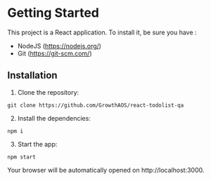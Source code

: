 # Getting Started 

This project is a React application. To install it, be sure you have : 
- NodeJS (https://nodejs.org/)
- Git (https://git-scm.com/)

## Installation

1) Clone the repository: 
``` 
git clone https://github.com/GrowthAOS/react-todolist-qa
``` 

2) Install the dependencies:
```
npm i
```

3) Start the app:
```
npm start
``` 

Your browser will be automatically opened on http://localhost:3000.